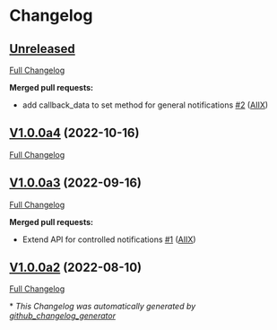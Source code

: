 # Changelog

## [Unreleased](https://github.com/OpenVoiceOS/ovos-PHAL-plugin-notification-widgets/tree/HEAD)

[Full Changelog](https://github.com/OpenVoiceOS/ovos-PHAL-plugin-notification-widgets/compare/V1.0.0a4...HEAD)

**Merged pull requests:**

- add callback\_data to set method for general notifications [\#2](https://github.com/OpenVoiceOS/ovos-PHAL-plugin-notification-widgets/pull/2) ([AIIX](https://github.com/AIIX))

## [V1.0.0a4](https://github.com/OpenVoiceOS/ovos-PHAL-plugin-notification-widgets/tree/V1.0.0a4) (2022-10-16)

[Full Changelog](https://github.com/OpenVoiceOS/ovos-PHAL-plugin-notification-widgets/compare/V1.0.0a3...V1.0.0a4)

## [V1.0.0a3](https://github.com/OpenVoiceOS/ovos-PHAL-plugin-notification-widgets/tree/V1.0.0a3) (2022-09-16)

[Full Changelog](https://github.com/OpenVoiceOS/ovos-PHAL-plugin-notification-widgets/compare/V1.0.0a2...V1.0.0a3)

**Merged pull requests:**

- Extend API for controlled notifications [\#1](https://github.com/OpenVoiceOS/ovos-PHAL-plugin-notification-widgets/pull/1) ([AIIX](https://github.com/AIIX))

## [V1.0.0a2](https://github.com/OpenVoiceOS/ovos-PHAL-plugin-notification-widgets/tree/V1.0.0a2) (2022-08-10)

[Full Changelog](https://github.com/OpenVoiceOS/ovos-PHAL-plugin-notification-widgets/compare/01f4b95d1656c88be01f7a61068cc7577438e077...V1.0.0a2)



\* *This Changelog was automatically generated by [github_changelog_generator](https://github.com/github-changelog-generator/github-changelog-generator)*
